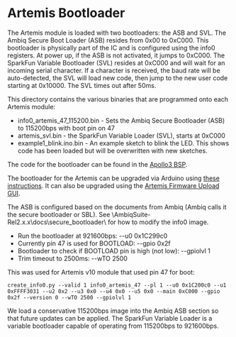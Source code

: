 Artemis Bootloader
==========================

The Artemis module is loaded with two bootloaders: the ASB and SVL. The Ambiq Secure Boot Loader (ASB) resides from 0x00 to 0xC000. This bootloader is physically part of the IC and is configured using the info0 registers. At power up, if the ASB is not activated, it jumps to 0xC000. The SparkFun Variable Bootloader (SVL) resides at 0xC000 and will wait for an incoming serial character. If a character is received, the baud rate will be auto-detected, the SVL will load new code, then jump to the new user code starting at 0x10000. The SVL times out after 50ms.

This directory contains the various binaries that are programmed onto each Artemis module:

* info0_artemis_47_115200.bin - Sets the Ambiq Secure Bootloader (ASB) to 115200bps with boot pin on 47
* artemis_svl.bin - the SparkFun Variable Loader (SVL), starts at 0xC000
* example1_blink.ino.bin - An example sketch to blink the LED. This shows code has been loaded but will be overwritten with new sketches.

The code for the bootloader can be found in the [Apollo3 BSP](https://github.com/sparkfun/SparkFun_Apollo3_AmbiqSuite_BSPs/tree/master/common/examples/artemis_svl).

The bootloader for the Artemis can be upgraded via Arduino using [these instructions](https://learn.sparkfun.com/tutorials/designing-with-the-sparkfun-artemis/all#troubleshooting). It can also be upgraded using the [Artemis Firmware Upload GUI](https://github.com/sparkfun/Artemis-Firmware-Upload-GUI).

The ASB is configured based on the documents from Ambiq (Ambiq calls it the secure bootloader or SBL). See \AmbiqSuite-Rel2.x.x\docs\secure_bootloader\ for how to modify the info0 image. 

* Run the bootloader at 921600bps: --u0 0x1C299c0
* Currently pin 47 is used for BOOTLOAD: --gpio 0x2f
* Bootloader to check if BOOTLOAD pin is high (not low): --gpiolvl 1
* Trim timeout to 2500ms: --wTO 2500

This was used for Artemis v10 module that used pin 47 for boot:

    create_info0.py --valid 1 info0_artemis_47 --pl 1 --u0 0x1C200c0 --u1 0xFFFF3031 --u2 0x2 --u3 0x0 --u4 0x0 --u5 0x0 --main 0xC000 --gpio 0x2f --version 0 --wTO 2500 --gpiolvl 1

We load a conservative 115200bps image into the Ambiq ASB section so that future updates can be applied. The SparkFun Variable Loader is a variable bootloader capable of operating from 115200bps to 921600bps.
